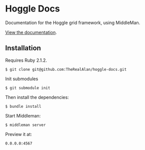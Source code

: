 # Hoggle Docs

Documentation for the Hoggle grid framework, using MiddleMan.

[View the documentation](http://therealalan.github.io/hoggle-docs/).

## Installation

Requires Ruby 2.1.2.

```
$ git clone git@github.com:TheRealAlan/hoggle-docs.git
```

Init submodules
```
$ git submodule init
```

Then install the dependencies:

```
$ bundle install
```

Start Middleman:

```
$ middleman server
```

Preview it at:

```
0.0.0.0:4567
```